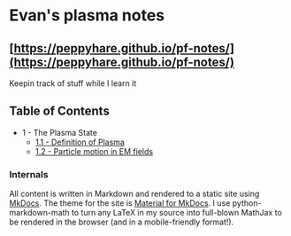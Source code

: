 # Evan's plasma notes


## [https://peppyhare.github.io/pf-notes/](https://peppyhare.github.io/pf-notes/)

Keepin track of stuff while I learn it

## Table of Contents

- 1 - The Plasma State
    - [1.1 - Definition of Plasma](ch1-1.md)
    - [1.2 - Particle motion in EM fields](ch1-2.md)


### Internals

All content is written in Markdown and rendered to a static site using [MkDocs](https://www.mkdocs.org/). The theme for the site is [Material for MkDocs](https://squidfunk.github.io/mkdocs-material). I use python-markdown-math to turn any LaTeX in my source into full-blown MathJax to be rendered in the browser (and in a mobile-friendly format!).
